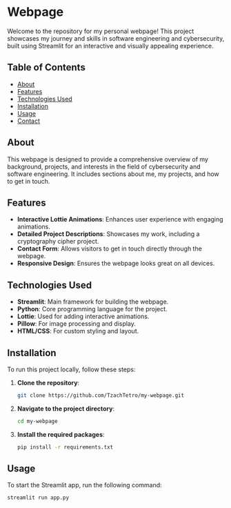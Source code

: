 #  Webpage

Welcome to the repository for my personal webpage! This project showcases my journey and skills in software engineering and cybersecurity, built using Streamlit for an interactive and visually appealing experience.

## Table of Contents
- [About](#about)
- [Features](#features)
- [Technologies Used](#technologies-used)
- [Installation](#installation)
- [Usage](#usage)
- [Contact](#contact)

## About

This webpage is designed to provide a comprehensive overview of my background, projects, and interests in the field of cybersecurity and software engineering. It includes sections about me, my projects, and how to get in touch.

## Features

- **Interactive Lottie Animations**: Enhances user experience with engaging animations.
- **Detailed Project Descriptions**: Showcases my work, including a cryptography cipher project.
- **Contact Form**: Allows visitors to get in touch directly through the webpage.
- **Responsive Design**: Ensures the webpage looks great on all devices.

## Technologies Used

- **Streamlit**: Main framework for building the webpage.
- **Python**: Core programming language for the project.
- **Lottie**: Used for adding interactive animations.
- **Pillow**: For image processing and display.
- **HTML/CSS**: For custom styling and layout.

## Installation

To run this project locally, follow these steps:

1. **Clone the repository**:
    ```sh
    git clone https://github.com/TzachTetro/my-webpage.git
    ```

2. **Navigate to the project directory**:
    ```sh
    cd my-webpage
    ```

3. **Install the required packages**:
    ```sh
    pip install -r requirements.txt
    ```

## Usage

To start the Streamlit app, run the following command:
```sh
streamlit run app.py
